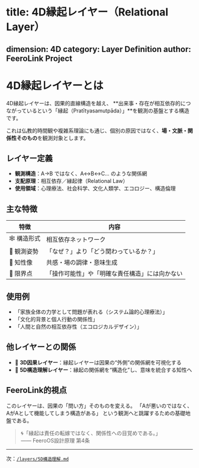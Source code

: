 # title: 4D縁起レイヤー（Relational Layer）
dimension: 4D
category: Layer Definition
author: FeeroLink Project
---

# 4D縁起レイヤーとは

4D縁起レイヤーは、因果的直線構造を越え、
**出来事・存在が相互依存的につながっているという「縁起（Pratītyasamutpāda）」**を観測の基盤とする構造です。

これは仏教的時間観や複雑系理論にも通じ、個別の原因ではなく、**場・文脈・関係性そのもの**を観測対象とします。

## レイヤー定義
- **観測構造**：A→B ではなく、A↔B↔C... のような関係網
- **支配原理**：相互依存／縁起律（Relational Law）
- **使用領域**：心理療法、社会科学、文化人類学、エコロジー、構造倫理

## 主な特徴
| 特徴 | 内容 |
|------|------|
| 🕸️ 構造形式 | 相互依存ネットワーク |
| 🌱 観測姿勢 | 「なぜ？」より「どう関わっているか？」 |
| 🧭 知性像   | 共感・場の調律・意味生成 |
| 📌 限界点   | 「操作可能性」や「明確な責任構造」には向かない |

## 使用例
- 「家族全体の力学として問題が表れる（システム論的心理療法）」
- 「文化的背景と個人行動の関係性」
- 「人間と自然の相互依存性（エコロジカルデザイン）」

## 他レイヤーとの関係
- 🔄 **3D因果レイヤー**：縁起レイヤーは因果の“外側”の関係網を可視化する
- 🔼 **5D構造理解レイヤー**：縁起の関係網を“構造化”し、意味を統合する知性へ

## FeeroLink的視点
このレイヤーは、因果の「問い方」そのものを変える。
「Aが悪いのではなく、AがAとして機能してしまう構造がある」
という観測へと跳躍するための基礎地盤である。

> 🌀「縁起は責任の転嫁ではなく、関係性への目覚めである。」  
> —— FeeroOS設計原理 第4条

---
次：[`/layers/5D構造理解.md`](./5D構造理解.md)
